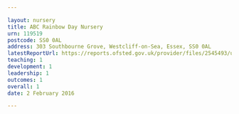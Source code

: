 ```yaml
---

layout: nursery
title: ABC Rainbow Day Nursery
urn: 119519
postcode: SS0 0AL
address: 303 Southbourne Grove, Westcliff-on-Sea, Essex, SS0 0AL
latestReportUrl: https://reports.ofsted.gov.uk/provider/files/2545493/urn/119519.pdf
teaching: 1
development: 1
leadership: 1
outcomes: 1
overall: 1
date: 2 February 2016

---
```

